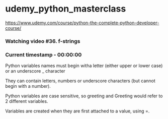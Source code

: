 # udemy_python_masterclass

https://www.udemy.com/course/python-the-complete-python-developer-course/

### Watching video #36. f-strings

### Current timestamp - 00:00:00

Python variables names must begin witha letter (either upper or lower case) or an underscore \_ character

They can contain letters, numbers or underscore characters (but cannot begin with a number).

Python variables are case sensitive, so greeting and Greeting would refer to 2 different variables.

Variables are created when they are first attached to a value, using =.
